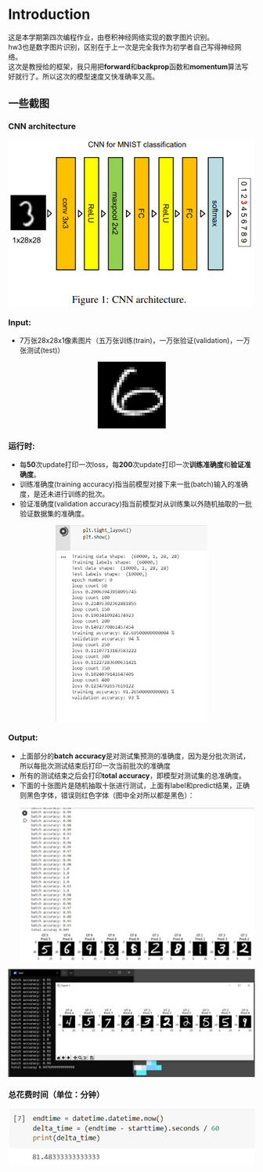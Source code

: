 # Introduction
这是本学期第四次编程作业，由卷积神经网络实现的数字图片识别。  
hw3也是数字图片识别，区别在于上一次是完全我作为初学者自己写得神经网络。  
这次是教授给的框架，我只用把**forward**和**backprop**函数和**momentum**算法写好就行了。所以这次的模型速度又快准确率又高。  

## 一些截图  
### CNN architecture  
<div  align="center">    
    <img src="./CNN-architecture.png" alt="CNN architecture" align=center />
</div>  

### Input:
* 7万张28x28x1像素图片（五万张训练(train)，一万张验证(validation)，一万张测试(test)）  
<div  align="center">  
    <img src="./input_sample.png" alt="input image" align=center />
</div>  

### 运行时:  
* 每**50**次update打印一次loss，每**200**次update打印一次**训练准确度**和**验证准确度**。
* 训练准确度(training accuracy)指当前模型对接下来一批(batch)输入的准确度，是还未进行训练的批次。  
* 验证准确度(validation accuracy)指当前模型对从训练集以外随机抽取的一批验证数据集的准确度。  

<div  align="center">  
    <img src="./运行时截图1.png" alt="运行时截图1" align=center height="400" />
</div>  

### Output:  
* 上面部分的**batch accuracy**是对测试集预测的准确度，因为是分批次测试，所以每批次测试结束后打印一次当前批次的准确度  
* 所有的测试结束之后会打印**total accuracy**，即模型对测试集的总准确度。  
* 下面的十张图片是随机抽取十张进行测试，上面有label和predict结果，正确则黑色字体，错误则红色字体（图中全对所以都是黑色）：  
<kbd><div  align="center">  
    <img src="./result.png" alt="result" align=center />
</div></kbd>  
<kbd><div  align="center">  
    <img src="./result2.png" alt="result" align=center />
</div></kbd>  

### 总花费时间（单位：分钟）  
<div  align="center">  
    <img src="./running_time.png" alt="running time" align=center />
</div>  